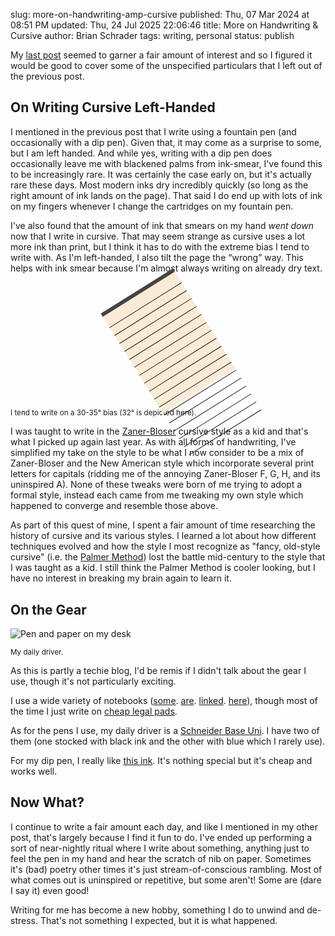 slug: more-on-handwriting-amp-cursive
published: Thu, 07 Mar 2024 at 08:51 PM
updated: Thu, 24 Jul 2025 22:06:46 
title: More on Handwriting &amp; Cursive
author: Brian Schrader
tags: writing, personal
status: publish

My [last post][1] seemed to garner a fair amount of interest and so I figured it would be good to cover some of the unspecified particulars that I left out of the previous post.

[1]: /archive/on-handwriting-and-switching-to-cursive/


## On Writing Cursive Left-Handed

I mentioned in the previous post that I write using a fountain pen (and occasionally with a dip pen). Given that, it may come as a surprise to some, but I am left handed. And while yes, writing with a dip pen does occasionally leave me with blackened palms from ink-smear, I've found this to be increasingly rare. It was certainly the case early on, but it's actually rare these days. Most modern inks dry incredibly quickly (so long as the right amount of ink lands on the page). That said I do end up with lots of ink on my fingers whenever I change the cartridges on my fountain pen.

I've also found that the amount of ink that smears on my hand *went down* now that I write in cursive. That may seem strange as cursive uses a lot more ink than print, but I think it has to do with the extreme bias I tend to write with. As I'm left-handed, I also tilt the page the <q>wrong</q> way. This helps with ink smear because I'm almost always writing on already dry text.

<div class="image-center">
    <figure title="This figure depicts a piece of legal paper tilted 32 degrees. It may not render correctly outside of a browser because it's just a hacky HTML div.">
        <div style="
            margin-right: auto;
            margin-left: auto;
            padding-top: 0.4rem;
            width: 8.5rem;
            height: 11rem;
            transform: rotate(-32deg);
            background-color: antiquewhite;
            border-top: solid #444 0.4rem;
        ">
            <hr style="color: lightgrey;">
            <hr style="color: lightgrey;">
            <hr style="color: lightgrey;">
            <hr style="color: lightgrey;">
            <hr style="color: lightgrey;">
            <hr style="color: lightgrey;">
            <hr style="color: lightgrey;">
            <hr style="color: lightgrey;">
            <hr style="color: lightgrey;">
            <hr style="color: lightgrey;">
            <hr style="color: lightgrey;">
            <hr style="color: lightgrey;">
            <hr style="color: lightgrey;">
            <hr style="color: lightgrey;">
            <hr style="color: lightgrey;">
            <hr style="color: lightgrey;">
            <hr style="color: lightgrey;">
        </div>
    </figure>
    <figcaption class="text-center">
        <small>I tend to write on a 30-35° bias (32° is depicted here).</small>
    </figcaption>
</div>

I was taught to write in the [Zaner-Bloser][2] cursive style as a kid and that's what I picked up again last year. As with all forms of handwriting, I've simplified my take on the style to be what I now consider to be a mix of Zaner-Bloser and the New American style which incorporate several print letters for capitals (ridding me of the annoying Zaner-Bloser F, G, H, and its uninspired A). None of these tweaks were born of me trying to adopt a formal style, instead each came from me tweaking my own style which happened to converge and resemble those above.

As part of this quest of mine, I spent a fair amount of time researching the history of cursive and its various styles. I learned a lot about how different  techniques evolved and how the style I most recognize as "fancy, old-style cursive" (i.e. the [Palmer Method][3]) lost the battle mid-century to the style that I was taught as a kid. I still think the Palmer Method is cooler looking, but I have no interest in breaking my brain again to learn it.

[2]: https://en.wikipedia.org/wiki/Zaner-Bloser_(teaching_script)
[3]: https://en.wikipedia.org/wiki/Palmer_Method#/media/File:Palmer_Method_sample.jpg


## On the Gear

![Pen and paper on my desk](/images/blog/pen-paper.jpg)
<div class="text-center"><small>
    My daily driver.
</small></div>

As this is partly a techie blog, I'd be remis if I didn't talk about the gear I use, though it's not particularly exciting.

I use a wide variety of notebooks ([some][4]. [are][5]. [linked][6]. [here][7]), though most of the time I just write on [cheap legal pads][8].

As for the pens I use, my daily driver is a [Schneider Base Uni][10]. I have two of them (one stocked with black ink and the other with blue which I rarely use).

For my dip pen, I really like [this ink][8]. It's nothing special but it's cheap and works well.

[4]: https://www.amazon.com/gp/product/B07YLTJHH4/
[5]: https://www.amazon.com/gp/product/B0BLC876QN/
[6]: https://www.amazon.com/gp/product/B0027Z14AG/
[7]: https://www.amazon.com/gp/product/B07PLR8DJZ/


[8]: https://www.amazon.com/gp/product/B004YK4VHA/
[9]: https://www.amazon.com/gp/product/B0C4T4Z24N/
[10]: https://www.amazon.com/Schneider-Fountain-Medium-Barrel-160201/dp/B001B2IFLM?th=1


## Now What?

I continue to write a fair amount each day, and like I mentioned in my other post, that's largely because I find it fun to do. I've ended up performing a sort of near-nightly ritual where I write about something, anything just to feel the pen in my hand and hear the scratch of nib on paper. Sometimes it's (bad) poetry other times it's just stream-of-conscious rambling. Most of what comes out is uninspired or repetitive, but some aren't! Some are (dare I say it) even good!

Writing for me has become a new hobby, something I do to unwind and de-stress. That's not something I expected, but it is what happened.
